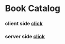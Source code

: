 # Book Catalog

### client side [click](https://book-catalog-frontend-ten.vercel.app/)
### server side [click](https://book-catalog-backend-eosin.vercel.app)

